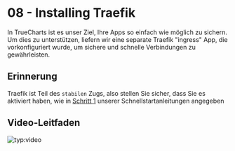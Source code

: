 # 08 - Installing Traefik

In TrueCharts ist es unser Ziel, Ihre Apps so einfach wie möglich zu sichern. Um dies zu unterstützen, liefern wir eine separate Traefik "ingress" App, die vorkonfiguriert wurde, um sichere und schnelle Verbindungen zu gewährleisten.

## Erinnerung

Traefik ist Teil des `stabilen` Zugs, also stellen Sie sicher, dass Sie es aktiviert haben, wie in [Schritt 1](https://truecharts.org/manual/Quick-Start%20Guides/01-Adding-TrueCharts/) unserer Schnellstartanleitungen angegeben

## Video-Leitfaden

![typ:video](https://www.youtube.com/embed/bWNPfrKjawI)
